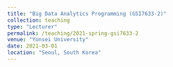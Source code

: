 ```yaml
---
title: "Big Data Analytics Programming (GSI7633-2)"
collection: teaching
type: "Lecturer"
permalink: /teaching/2021-spring-gsi7633-2
venue: "Yonsei University"
date: 2021-03-01
location: "Seoul, South Korea"
---
```

